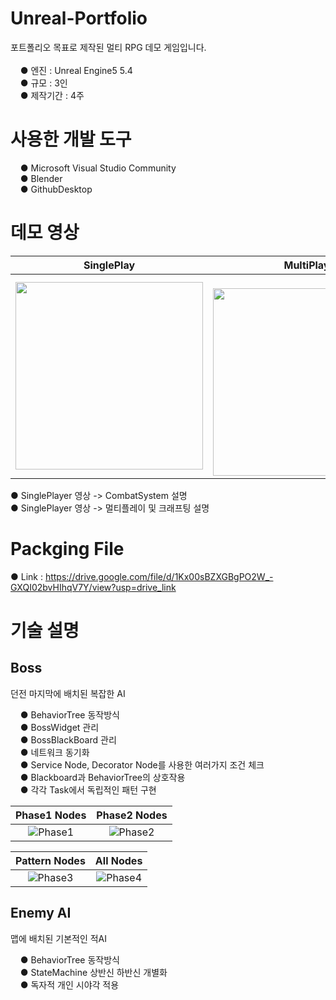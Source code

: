 # Unreal-Portfolio

포트폴리오 목표로 제작된 멀티 RPG 데모 게임입니다.<br/>
<br/>
&nbsp;&nbsp;&nbsp;&nbsp;● 엔진 : Unreal Engine5 5.4 <br/>
&nbsp;&nbsp;&nbsp;&nbsp;● 규모 : 3인 <br/>
&nbsp;&nbsp;&nbsp;&nbsp;● 제작기간 : 4주 <br/>

# 사용한 개발 도구<br/>

&nbsp;&nbsp;&nbsp;&nbsp;● Microsoft Visual Studio Community<br/>
&nbsp;&nbsp;&nbsp;&nbsp;● Blender<br/>
&nbsp;&nbsp;&nbsp;&nbsp;● GithubDesktop<br/>

# 데모 영상 
| SinglePlay | MultiPlay |
| --- | --- |
| <a href="https://youtu.be/PPo4rxRjsWc"><img src="https://img.youtube.com/vi/PPo4rxRjsWc/0.jpg" width="300"> </a> | <br/><a href="https://youtu.be/9zh2KllxqSw"><img src="https://img.youtube.com/vi/9zh2KllxqSw/0.jpg" width="300"></a> | <br/>

● SinglePlayer 영상 -> CombatSystem 설명 <br/>
● SinglePlayer 영상 -> 멀티플레이 및 크래프팅 설명<br/>

# Packging File
● Link : https://drive.google.com/file/d/1Kx00sBZXGBgPO2W_-GXQI02bvHIhqV7Y/view?usp=drive_link <br/>

# 기술 설명

## Boss
던전 마지막에 배치된 복잡한 AI<br/>

&nbsp;&nbsp;&nbsp;&nbsp;● BehaviorTree 동작방식 <br/>
&nbsp;&nbsp;&nbsp;&nbsp;● BossWidget 관리 <br/>
&nbsp;&nbsp;&nbsp;&nbsp;● BossBlackBoard 관리 <br/>
&nbsp;&nbsp;&nbsp;&nbsp;● 네트워크 동기화 <br/>
&nbsp;&nbsp;&nbsp;&nbsp;● Service Node, Decorator Node를 사용한 여러가지 조건 체크<br/>
&nbsp;&nbsp;&nbsp;&nbsp;● Blackboard과 BehaviorTree의 상호작용<br/>
&nbsp;&nbsp;&nbsp;&nbsp;● 각각 Task에서 독립적인 패턴 구현<br/>

| Phase1 Nodes | Phase2 Nodes |
|:--:|:--:|
| ![Phase1](https://github.com/user-attachments/assets/b2c2124e-21c3-4aa2-9dfe-5cccb43684e6)<br/><sub></sub> | ![Phase2](https://github.com/user-attachments/assets/cfef0d85-6d41-4863-98f6-33b1b51c47c4)<br/><sub></sub> |

| Pattern Nodes | All Nodes |
|:--:|:--:|
| ![Phase3](https://github.com/user-attachments/assets/661f0aaf-756f-4a8a-81f1-82f447ea6222)<br/><sub></sub> | ![Phase4](https://github.com/user-attachments/assets/088dfdb6-a959-4a48-9530-d5d0f2578e5d)<br/><sub></sub> |<br/>

## Enemy AI
맵에 배치된 기본적인 적AI<br/>

&nbsp;&nbsp;&nbsp;&nbsp;● BehaviorTree 동작방식 <br/>
&nbsp;&nbsp;&nbsp;&nbsp;● StateMachine 상반신 하반신 개별화 <br/>
&nbsp;&nbsp;&nbsp;&nbsp;● 독자적 개인 시야각 적용 <br/>


